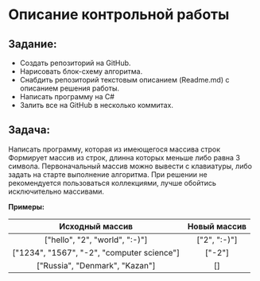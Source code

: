 # Описание контрольной работы 
## Задание:

* Создать репозиторий на GitHub.
* Нарисовать блок-схему алгоритма.
* Снабдить репозиторий текстовым описанием (Readme.md) с описанием решения работы.
* Написать программу на C#
* Залить все на GitHub в несколько коммитах.


## Задача: 
Написать программу, которая из имеющегося массива строк
Формирует массив из строк, длинна которых меньше либо равна 3 символа. Первоначальный массив можно вывести с клавиатуры, либо задать на старте выполнение алгоритма. При решении не рекомендуется пользоваться коллекциями, лучше обойтись исключительно массивами.

**Примеры:**

Исходный массив | Новый массив
:---: | :---:
["hello", "2", "world", ":-)"] | ["2", ":-)"]
["1234", "1567", "-2", "computer science"] | ["-2"]
["Russia", "Denmark", "Kazan"] | []
